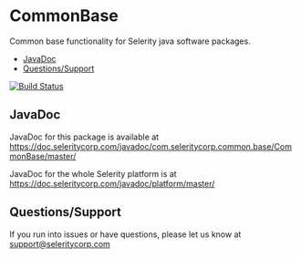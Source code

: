 # CommonBase

Common base functionality for Selerity java software packages.

* [JavaDoc](#javadoc)
* [Questions/Support](#questionssupport)

[![Build Status](https://travis-ci.org/SelerityInc/CommonBase.svg?branch=master)](https://travis-ci.org/SelerityInc/CommonBase)

## JavaDoc

JavaDoc for this package is available at https://doc.seleritycorp.com/javadoc/com.seleritycorp.common.base/CommonBase/master/

JavaDoc for the whole Selerity platform is at https://doc.seleritycorp.com/javadoc/platform/master/

## Questions/Support

If you run into issues or have questions, please let us know at support@seleritycorp.com
